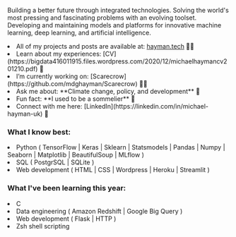 <p align="left">Building a better future through integrated technologies. Solving the world's most pressing and fascinating problems with an evolving toolset. Developing and maintaining models and platforms for innovative machine learning, deep learning, and artificial intelligence.</p>  

<li> All of my projects and posts are available at: <a href="https://hayman.tech">hayman.tech</a> 👨‍💻 </li>
<li> Learn about my experiences: [CV](https://bigdata416011915.files.wordpress.com/2020/12/michaelhaymancv201210.pdf) 📄 </li>
<li> I’m currently working on: [Scarecrow](https://github.com/mdghayman/Scarecrow) 👨‍🌾 </li>
<li> Ask me about: **Climate change, policy, and development** 🌱 </li>
<li> Fun fact: **I used to be a sommelier** 🍷 </li>
<li> Connect with me here: [LinkedIn](https://linkedin.com/in/michael-hayman-uk) 👋 </li>

<h3 align="left">What I know best:</h3>
<li> Python ( TensorFlow | Keras | Sklearn | Statsmodels | Pandas | Numpy | Seaborn | Matplotlib | BeautifulSoup | MLflow ) </li>
<li> SQL ( PostgrSQL | SQLite ) </li>
<li> Web development ( HTML | CSS | Wordpress | Heroku | Streamlit ) </li>

<h3 align="left">What I've been learning this year:</h3>
<li> C </li>
<li> Data engineering ( Amazon Redshift | Google Big Query ) </li>
<li> Web development ( Flask | HTTP ) </li>
<li> Zsh shell scripting </li>
